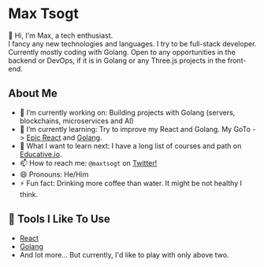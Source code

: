 # Max Tsogt

👋 Hi, I'm Max, a tech enthusiast.  
I fancy any new technologies and languages. I try to be full-stack developer. Currently mostly coding with Golang.
Open to any opportunities in the backend or DevOps, if it is in Golang or any Three.js projects in the front-end. 

## About Me

-   🔭 I’m currently working on: Building projects with Golang (servers, blockchains, microservices and AI)
-   🌱 I’m currently learning: Try to improve my React and Golang. My GoTo -> [Epic React](https://epicreact.dev/) and [Golang](https://www.ardanlabs.com/).
-   🤔 What I want to learn next: I have a long list of courses and path on [Educative.io](https://educative.io).
-   📫 How to reach me: `@maxtsogt` on [Twitter!](https://twitter.com/maxtsogt)
-   😄 Pronouns: He/Him
-   ⚡ Fun fact: Drinking more coffee than water. It might be not healthy I think. 

## 🔧 Tools I Like To Use

-   [React](https://reactjs.org/)
-   [Golang](https://go.dev/)
-   And lot more... But currently, I'd like to play with only above two. 
